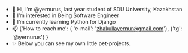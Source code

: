 - 👋 Hi, I’m @yernurus, last year student of SDU University, Kazakhstan
- 👀 I’m interested in Being Software Engineer
- 🌱 I’m currently learning Python for Django 
- 📫 {'How to reach me': {
  'e-mail': 'zhakullayernur@gmail.com'}, {'tg': '@yernurus'} }
- ✨ Below you can see my own little pet-projects.

<!---
yernurus/yernurus is a ✨ special ✨ repository because its `README.md` (this file) appears on your GitHub profile.
You can click the Preview link to take a look at your changes.
--->
